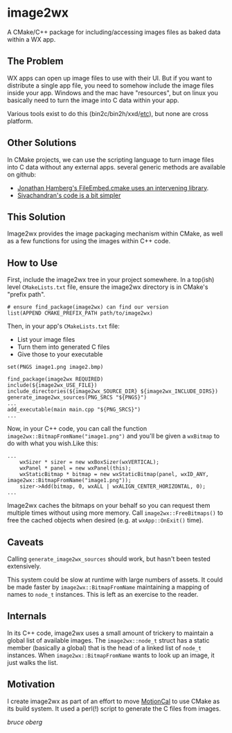 # image2wx

A CMake/C++ package for including/accessing images files as baked data within a WX app.

## The Problem

WX apps can open up image files to use with their UI. But if you want to distribute a single app file, you need to somehow include the image files inside your app. Windows and the mac have "resources", but on linux you basically need to turn the image into C data within your app.

Various tools exist to do this (bin2c/bin2h/xxd/[etc](https://stackoverflow.com/a/73340865)), but none are cross platform.

## Other Solutions

In CMake projects, we can use the scripting language to turn image files into C data without any external apps. several generic methods are available on github:

- [Jonathan Hamberg's FileEmbed.cmake uses an intervening library](https://gitlab.com/jhamberg/cmake-examples).
- [Sivachandran's code is a bit simpler](https://github.com/sivachandran/cmake-bin2h)

## This Solution

Image2wx provides the image packaging mechanism within CMake, as well as a few functions for using the images within C++ code.

## How to Use

First, include the image2wx tree in your project somewhere. In a top(ish) level `CMakeLists.txt` file, ensure the image2wx directory is in CMake's "prefix path".

```
# ensure find_package(image2wx) can find our version
list(APPEND CMAKE_PREFIX_PATH path/to/image2wx)
```

Then, in your app's `CMakeLists.txt` file:
- List your image files
- Turn them into generated C files
- Give those to your executable
```
set(PNGS image1.png image2.bmp)

find_package(image2wx REQUIRED)
include(${image2wx_USE_FILE})
include_directories(${image2wx_SOURCE_DIR} ${image2wx_INCLUDE_DIRS})
generate_image2wx_sources(PNG_SRCS "${PNGS}")
...
add_executable(main main.cpp "${PNG_SRCS}")
...
```

Now, in your C++ code, you can call the function `image2wx::BitmapFromName("image1.png")` and you'll be given a `wxBitmap` to do with what you wish.Like this:

```
...
	wxSizer * sizer = new wxBoxSizer(wxVERTICAL);
	wxPanel * panel = new wxPanel(this);
	wxStaticBitmap * bitmap = new wxStaticBitmap(panel, wxID_ANY, image2wx::BitmapFromName("image1.png"));
	sizer->Add(bitmap, 0, wxALL | wxALIGN_CENTER_HORIZONTAL, 0);
...
```

Image2wx caches the bitmaps on your behalf so you can request them multiple times without using more memory. Call `image2wx::FreeBitmaps()` to free the cached objects when desired (e.g. at `wxApp::OnExit()` time).

## Caveats

Calling `generate_image2wx_sources` should work, but hasn't been tested extensively.

This system could be slow at runtime with large numbers of assets. It could be made faster by `image2wx::BitmapFromName` maintaining a mapping of names to `node_t` instances. This is left as an exercise to the reader.

## Internals

In its C++ code, image2wx uses a small amount of trickery to maintain a global list of available images. The `image2wx::node_t` struct has a static member (basically a global) that is the head of a linked list of `node_t` instances. When `image2wx::BitmapFromName` wants to look up an image, it just walks the list.

## Motivation

I create image2wx as part of an effort to move [MotionCal](https://github.com/PaulStoffregen/MotionCal) to use CMake as its build system. It used a perl(!) script to generate the C files from images.

_bruce oberg_  
